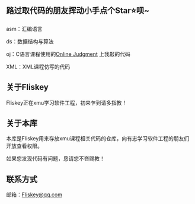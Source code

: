 ## 路过取代码的朋友挥动小手点个Star⭐呗~

asm：汇编语言

ds：数据结构与算法

oj：C语言课程使用的[Online Judgment](http://oj.spimag.com:20101/OJ/ ) 上我敲的代码

XML：XML课程仿写的代码



## 关于Fliskey

Fliskey正在xmu学习软件工程，初来乍到请多指教！



## 关于本库
本库是Fliskey用来存放xmu课程相关代码的仓库，向有志学习软件工程的朋友们开放查看权限。

如果您发现代码有问题，恳请您不吝赐教！



## 联系方式
邮箱：Fliskey@qq.com
